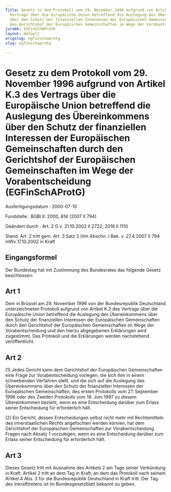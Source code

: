 ```yaml
---
Title: Gesetz zu dem Protokoll vom 29. November 1996 aufgrund von Artikel K.3 des
  Vertrags über die Europäische Union betreffend die Auslegung des Übereinkommens
  über den Schutz der finanziellen Interessen der Europäischen Gemeinschaften durch
  den Gerichtshof der Europäischen Gemeinschaften im Wege der Vorabentscheidung
jurabk: EGFinSchAProtG
layout: default
origslug: egfinschaprotg
slug: egfinschaprotg

---
```


# Gesetz zu dem Protokoll vom 29. November 1996 aufgrund von Artikel K.3 des Vertrags über die Europäische Union betreffend die Auslegung des Übereinkommens über den Schutz der finanziellen Interessen der Europäischen Gemeinschaften durch den Gerichtshof der Europäischen Gemeinschaften im Wege der Vorabentscheidung (EGFinSchAProtG)

Ausfertigungsdatum
:   2000-07-10

Fundstelle
:   BGBl II: 2000, 814 (2007 II 794)

Geändert durch
:   Art. 2 G v. 21.10.2002 II 2722; 2016 II 1110

Stand: Art. 2 tritt gem. Art. 3 Satz 2 iVm Abschn. I Bek. v. 27.4.2007 II 794 mWv 17.10.2002 in Kraft

## Eingangsformel

Der Bundestag hat mit Zustimmung des Bundesrates das folgende Gesetz beschlossen:


## Art 1

Dem in Brüssel am 29. November 1996 von der Bundesrepublik Deutschland unterzeichneten Protokoll aufgrund von Artikel K.3 des Vertrags über die Europäische Union betreffend die Auslegung des Übereinkommens über den Schutz der finanziellen Interessen der Europäischen Gemeinschaften durch den Gerichtshof der Europäischen Gemeinschaften im Wege der Vorabentscheidung und den hierzu abgegebenen Erklärungen wird zugestimmt. Das Protokoll und die Erklärungen werden nachstehend veröffentlicht.


## Art 2

(1) Jedes Gericht kann dem Gerichtshof der Europäischen Gemeinschaften eine Frage zur Vorabentscheidung vorlegen, die sich ihm in einem schwebenden Verfahren stellt, und die sich auf die Auslegung des Übereinkommens über den Schutz der finanziellen Interessen der Europäischen Gemeinschaften, des ersten Protokolls vom 27. September 1996 oder des Zweiten Protokolls vom 19. Juni 1997 zu diesem Übereinkommen bezieht, wenn es eine Entscheidung darüber zum Erlass seiner Entscheidung für erforderlich hält.

(2) Ein Gericht, dessen Entscheidungen selbst nicht mehr mit Rechtsmitteln des innerstaatlichen Rechts angefochten werden können, hat dem Gerichtshof der Europäischen Gemeinschaften zur Vorabentscheidung Fragen nach Absatz 1 vorzulegen, wenn es eine Entscheidung darüber zum Erlass seiner Entscheidung für erforderlich hält.


## Art 3

Dieses Gesetz tritt mit Ausnahme des Artikels 2 am Tage seiner Verkündung in Kraft. Artikel 2 tritt an dem Tag in Kraft, an dem das Protokoll nach seinem Artikel 4 Abs. 3 für die Bundesrepublik Deutschland in Kraft tritt. Der Tag des Inkrafttretens ist im Bundesgesetzblatt bekannt zu geben.

